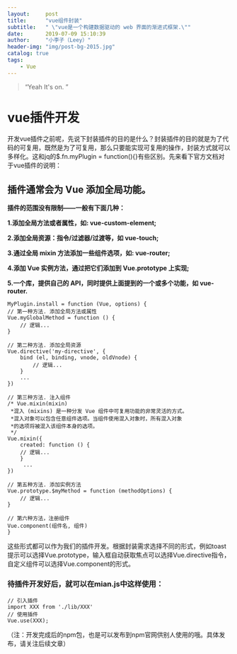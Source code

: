 ```yaml
---
layout:     post
title:      "vue组件封装"
subtitle:   " \"vue是一个构建数据驱动的 web 界面的渐进式框架.\""
date:       2019-07-09 15:10:39
author:     "小李子（Leey）"
header-img: "img/post-bg-2015.jpg"
catalog: true
tags:
    - Vue
---
```


> “Yeah It's on. ”

#	vue插件开发

开发vue插件之前呢，先说下封装插件的目的是什么？封装插件的目的就是为了代码的可复用，既然是为了可复用，那么只要能实现可复用的操作，封装方式就可以多样化。这和jq的$.fn.myPlugin = function(){}有些区别。先来看下官方文档对于vue插件的说明：

##  插件通常会为 Vue 添加全局功能。

**插件的范围没有限制——一般有下面几种：**

**1.添加全局方法或者属性，如: vue-custom-element;**

**2.添加全局资源：指令/过滤器/过渡等，如 vue-touch;**

**3.通过全局 mixin 方法添加一些组件选项，如: vue-router;**

**4.添加 Vue 实例方法，通过把它们添加到 Vue.prototype 上实现;**

**5.一个库，提供自己的 API，同时提供上面提到的一个或多个功能，如 vue-router.**


	MyPlugin.install = function (Vue, options) {
    // 第一种方法. 添加全局方法或属性
    Vue.myGlobalMethod = function () {
        // 逻辑...
    }

    // 第二种方法. 添加全局资源
    Vue.directive('my-directive', {
        bind (el, binding, vnode, oldVnode) {
            // 逻辑...
        }
        ...
    })

    // 第三种方法. 注入组件
    /* Vue.mixin(mixin) 
     *混入 (mixins) 是一种分发 Vue 组件中可复用功能的非常灵活的方式。
     *混入对象可以包含任意组件选项。当组件使用混入对象时，所有混入对象
     *的选项将被混入该组件本身的选项。 
     */ 
    Vue.mixin({
        created: function () {
        // 逻辑...
        }
         ...
    })

    // 第五种方法. 添加实例方法
    Vue.prototype.$myMethod = function (methodOptions) {
        // 逻辑...
    }

    // 第六种方法，注册组件
    Vue.component(组件名, 组件)
	}

这些形式都可以作为我们的插件开发。根据封装需求选择不同的形式，例如toast提示可以选择Vue.prototype，输入框自动获取焦点可以选择Vue.directive指令，自定义组件可以选择Vue.component的形式。

###		待插件开发好后，就可以在mian.js中这样使用：

	// 引入插件
	import XXX from './lib/XXX'
	// 使用插件
	Vue.use(XXX);

（注：开发完成后的npm包，也是可以发布到npm官网供别人使用的哦。具体发布，请关注后续文章）